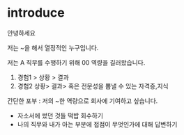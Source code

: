# introduce

안녕하세요

저는 ~을 해서 열정적인 누구입니다.

저는 A 직무를 수행하기 위해 00 역량을 길러왔습니다.

1. 경험1 > 상황 > 결과
2. 경험2 상황> 결과> 혹은 전문성을 뽐낼 수 있는 자격증,지식

간단한 포부 : 저의 ~한 역량으로 회사에 기여하고 싶습니다.



- 자소서에 썼던 것들 떡밥 회수하기
- 나의 직무와 내가 아는 부분에 접점이 무엇인가에 대해 답변하기
